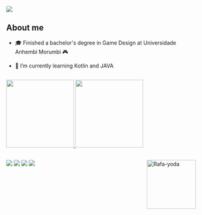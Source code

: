 
<p align="center">
 
</p align="center">
<img src="https://cdn.discordapp.com/attachments/688104936965144595/1273398888975568968/hiiiam.png?ex=66be78a1&is=66bd2721&hm=1d5713b0ac3171fcc09d370b4278fa9f0bff9a777355c319f8afebfadc225dea&" />

## About me
- 🎓 Finished a bachelor's degree in Game Design at Universidade Anhembi Morumbi 🎮
- 🌱 I’m currently learning Kotlin and JAVA

  ##

<div>
  <a href="https://github.com/miri12345">
  <img height="180em" src="https://github-readme-stats.vercel.app/api?username=miri12345&show_icons=true&theme=neon&include_all_commits=true&count_private=true"/>
  <img height="180em" src="https://github-readme-stats.vercel.app/api/top-langs/?username=miri12345&layout=compact&langs_count=16&theme=neon"/>
</div>

<div>
 
  <img align="right" alt="Rafa-yoda" height="130" width="130" src="https://cdn.discordapp.com/attachments/688104936965144595/1273364373808746539/gifmeu.gif?ex=66be587c&is=66bd06fc&hm=3844200296120e932039ebd8d873e08c12d6e7e05a8f39447c9385769a24af13&">
</div>

##

<div>
   <a href="https://www.linkedin.com/in/miriã-moreno-9621201a2/" target="_blank"><img src="https://img.shields.io/badge/-LinkedIn-%230077B5?style=for-the-badge&logo=linkedin&logoColor=white" target="_blank"></a> 
   <a href="https://linktr.ee/miri_airim" target](https://linktr.ee/miri_airim)="_blank"><img src="https://img.shields.io/badge/linktree-39E09B?style=for-the-badge&logo=linktree&logoColor=white="_blank"></a> 
    <a href="https://www.behance.net/mirimoreno" target](https://linktr.ee/miri_airim)="_blank"><img src="https://img.shields.io/badge/-Behance-blue?style=for-the-badge&logo=behance&logoColor=white="_blank"></a> 
    <a href="https://miri-airim.itch.io"_blank"><img src="https://img.shields.io/badge/Itch.io-FA5C5C?style=for-the-badge&logo=itchdotio&logoColor=white="_blank"></a> 
   
</div>
